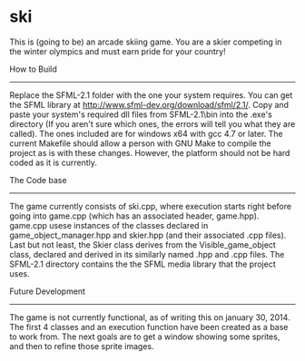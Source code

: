 ski
===

This is (going to be) an arcade skiing game. You are a skier competing in the 
winter olympics and must earn pride for your country!


How to Build
************

Replace the SFML-2.1 folder with the one your system requires.  You can get
the SFML library at http://www.sfml-dev.org/download/sfml/2.1/.  Copy and
paste your system's required dll files from SFML-2.1\bin into the .exe's
directory (If you aren't sure which ones, the errors will tell you what they
are called). The ones included are for windows x64 with gcc 4.7 or later.
The current Makefile should allow a person with GNU Make to compile the
project as is with these changes.  However, the platform should not be hard
coded as it is currently.

The Code base
************

The game currently consists of ski.cpp, where execution starts right before
going into game.cpp (which has an associated header, game.hpp).  game.cpp
usese instances of the classes declared in game_object_manager.hpp and
skier.hpp (and their associated .cpp files).  Last but not least, the Skier
class derives from the Visible_game_object class, declared and derived in
its similarly named .hpp and .cpp files.  The SFML-2.1 directory contains the
the SFML media library that the project uses.

Future Development
******************

The game is not currently functional, as of writing this on january 30, 2014.
The first 4 classes and an execution function have been created as a base
to work from.  The next goals are to get a window showing some sprites, and
then to refine those sprite images.
